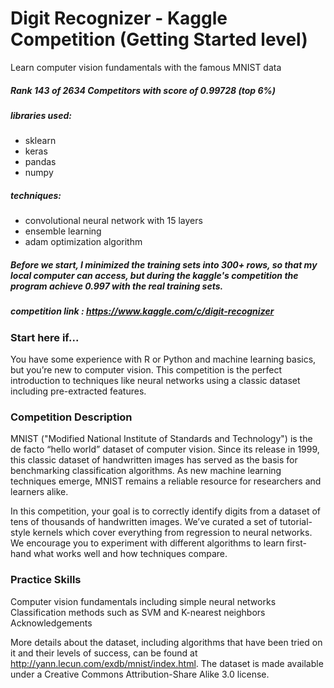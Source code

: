 # Digit Recognizer - Kaggle Competition (Getting Started level)

Learn computer vision fundamentals with the famous MNIST data

##### Rank 143 of 2634 Competitors with score of 0.99728 (top 6%)

##### libraries used:
-   sklearn
-   keras
-   pandas
-   numpy

##### techniques:
-   convolutional neural network with 15 layers
-   ensemble learning
-   adam optimization algorithm


##### Before we start, I minimized the training sets into 300+ rows, so that my local computer can access, but during the kaggle's competition the program achieve 0.997 with the real training sets.

##### competition link : https://www.kaggle.com/c/digit-recognizer

### Start here if...

You have some experience with R or Python and machine learning basics, but you’re new to computer vision. This competition is the perfect introduction to techniques like neural networks using a classic dataset including pre-extracted features.

### Competition Description

MNIST ("Modified National Institute of Standards and Technology") is the de facto “hello world” dataset of computer vision. Since its release in 1999, this classic dataset of handwritten images has served as the basis for benchmarking classification algorithms. As new machine learning techniques emerge, MNIST remains a reliable resource for researchers and learners alike.

In this competition, your goal is to correctly identify digits from a dataset of tens of thousands of handwritten images. We’ve curated a set of tutorial-style kernels which cover everything from regression to neural networks. We encourage you to experiment with different algorithms to learn first-hand what works well and how techniques compare.

### Practice Skills

Computer vision fundamentals including simple neural networks
Classification methods such as SVM and K-nearest neighbors
Acknowledgements 

More details about the dataset, including algorithms that have been tried on it and their levels of success, can be found at http://yann.lecun.com/exdb/mnist/index.html. The dataset is made available under a Creative Commons Attribution-Share Alike 3.0 license.

